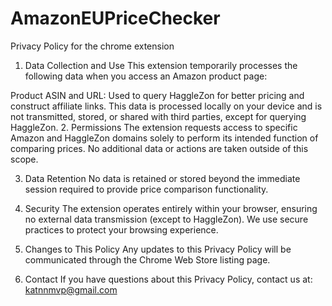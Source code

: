 # AmazonEUPriceChecker
Privacy Policy for the chrome extension

1. Data Collection and Use
This extension temporarily processes the following data when you access an Amazon product page:

Product ASIN and URL: Used to query HaggleZon for better pricing and construct affiliate links.
This data is processed locally on your device and is not transmitted, stored, or shared with third parties, except for querying HaggleZon.
2. Permissions
The extension requests access to specific Amazon and HaggleZon domains solely to perform its intended function of comparing prices. No additional data or actions are taken outside of this scope.

3. Data Retention
No data is retained or stored beyond the immediate session required to provide price comparison functionality.

4. Security
The extension operates entirely within your browser, ensuring no external data transmission (except to HaggleZon). We use secure practices to protect your browsing experience.

5. Changes to This Policy
Any updates to this Privacy Policy will be communicated through the Chrome Web Store listing page.

6. Contact
If you have questions about this Privacy Policy, contact us at: katnnmvp@gmail.com

